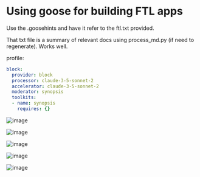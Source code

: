 # Using goose for building FTL apps

Use the .goosehints and have it refer to the ftl.txt provided. 

That txt file is a summary of relevant docs using process_md.py (if need to regenerate). Works well.


profile:

```yaml
block:
  provider: block
  processor: claude-3-5-sonnet-2
  accelerator: claude-3-5-sonnet-2
  moderator: synopsis
  toolkits:
  - name: synopsis
    requires: {}
```


![image](https://github.com/user-attachments/assets/ebdc196c-7f43-4fb5-9fb1-7848df90a238)

![image](https://github.com/user-attachments/assets/f984d783-5eff-46a2-9cec-158d0a20057a)

![image](https://github.com/user-attachments/assets/f80c320a-2b7c-43d4-8427-38e40e16ab86)


![image](https://github.com/user-attachments/assets/6ce23f91-1403-4c5f-b439-d3e74bc36dfe)

![image](https://github.com/user-attachments/assets/7b4028b7-7796-4704-ac40-84ac3b4ee807)


